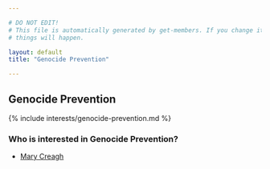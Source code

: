 ```yaml
---

# DO NOT EDIT!
# This file is automatically generated by get-members. If you change it, bad
# things will happen.

layout: default
title: "Genocide Prevention"

---
```


## Genocide Prevention

{% include interests/genocide-prevention.md %}

### Who is interested in Genocide Prevention?


* [Mary Creagh](/members/mary-creagh.html)
